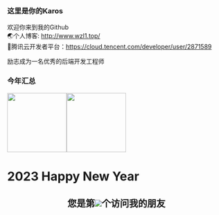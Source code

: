 ### 这里是你的Karos
欢迎你来到我的Github<br>
🌏个人博客: <a href="http://www.wzl1.top/" target="_blank">http://www.wzl1.top/</a><br>
🐧腾讯云开发者平台：<a href="https://cloud.tencent.com/developer/user/2871589" target="_blank">https://cloud.tencent.com/developer/user/2871589</a><br>

励志成为一名优秀的后端开发工程师
### 今年汇总
<img align="" height="137px" src="https://github-readme-stats.vercel.app/api?username=Karosown&hide_title=true&hide_border=true&show_icons=true&include_all_commits=true&count_private=false&line_height=21&bg_color=0,EC6C6C,FFD479,FFFC79,73FA79&theme=graywhite&locale=cn" /><img align="" height="137px" src="https://github-readme-stats.vercel.app/api/top-langs/?username=Karosown&hide_title=true&hide_border=true&layout=compact&bg_color=0,73FA79,73FDFF,D783FF&theme=graywhite&locale=cn" />

<h1>2023 Happy New Year</h1>
<h2 style="text-align:center">您是第<img src="https://profile-counter.glitch.me/karosown/count.svg"></img>个访问我的朋友</h2>

